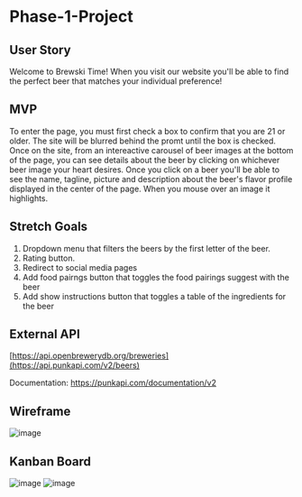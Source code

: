 # Phase-1-Project

## User Story
Welcome to Brewski Time! When you visit our website you'll be able to find the perfect beer that matches your individual preference!

## MVP
To enter the page, you must first check a box to confirm that you are 21 or older. The site will be blurred behind the promt until the box is checked. Once on the site, from an intereactive carousel of beer images at the bottom of the page, you can see details about the beer by clicking on whichever beer image your heart desires. Once you click on a beer you'll be able to see the name, tagline, picture and description about the beer's flavor profile displayed in the center of the page. When you mouse over an image it highlights.

## Stretch Goals
1. Dropdown menu that filters the beers by the first letter of the beer.
2. Rating button. 
3. Redirect to social media pages
4. Add food pairngs button that toggles the food pairings suggest with the beer
5. Add show instructions button that toggles a table of the ingredients for the beer

## External API
[https://api.openbrewerydb.org/breweries](https://api.punkapi.com/v2/beers)

Documentation: https://punkapi.com/documentation/v2

## Wireframe
![image](https://github.com/Kmlove/Phase-1-Project/assets/106281281/61fd9a30-4eb4-44d7-8b31-a8c14d4ea01a)


## Kanban Board
![image](https://github.com/Kmlove/Phase-1-Project/assets/106281281/7645eb12-bd1f-4053-9f57-4705455c4a45)
![image](https://github.com/Kmlove/Phase-1-Project/assets/106281281/0aa4ce82-da04-4262-8c3e-371be291fdb8)



